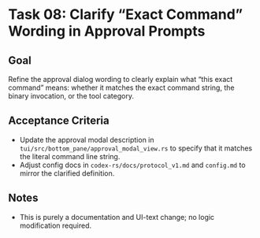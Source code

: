 # Task 08: Clarify “Exact Command” Wording in Approval Prompts

## Goal
Refine the approval dialog wording to clearly explain what “this exact command” means: whether it matches the exact command string, the binary invocation, or the tool category.

## Acceptance Criteria
- Update the approval modal description in `tui/src/bottom_pane/approval_modal_view.rs` to specify that it matches the literal command line string.
- Adjust config docs in `codex-rs/docs/protocol_v1.md` and `config.md` to mirror the clarified definition.

## Notes
- This is purely a documentation and UI-text change; no logic modification required.